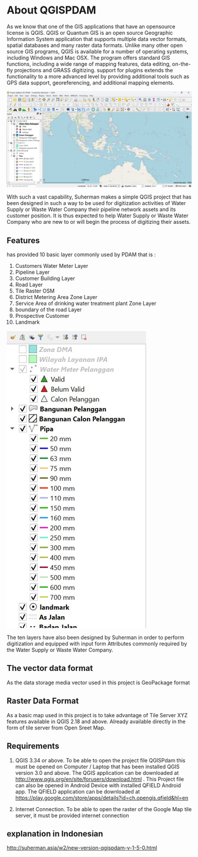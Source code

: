 # About QGISPDAM
As we know that one of the GIS applications that have an opensource license is QGIS. QGIS or Quantum GIS is an open source Geographic Information System application that supports multiple data vector formats, spatial databases and many raster data formats. Unlike many other open source GIS programs, QGIS is available for a number of operating systems, including Windows and Mac OSX. The program offers standard GIS functions, including a wide range of mapping features, data editing, on-the-fly projections and GRASS digitizing. support for plugins extends the functionality to a more advanced level by providing additional tools such as GPS data support, georeferencing, and additional mapping elements.

![Alt text](/screenshot/gispdam3.jpg?raw=true)

With such a vast capability, Suherman makes a simple QGIS project that has been designed in such a way to be used for digitization activities of Water Supply or Waste Water Company their pipeline network assets and its customer position. It is thus expected to help Water Supply or Waste Water Company who are new to or will begin the process of digitizing their assets.

## Features
has provided 10 basic layer commonly used by PDAM that is :
1.	Customers Water Meter Layer
2.	Pipeline Layer
3.	Customer Building Layer
4.	Road Layer
5.	Tile Raster OSM
6.  District Metering Area Zone Layer
7.  Service Area of drinking water treatment plant Zone Layer
8.  boundary of the road Layer
9.  Prospective Customer
10. Landmark

![Alt text](/screenshot/gispdam2.jpg?raw=true)

The ten layers have also been designed by Suherman in order to perform digitization and equipped with input form Attributes commonly required by the Water Supply or Waste Water Company.

## The vector data format
As the data storage media vector used in this project is GeoPackage format

## Raster Data Format
As a basic map used in this project is to take advantage of Tile Server XYZ features available in QGIS 2.18 and above. Already available directly in the form of tile server from Open Sreet Map.

## Requirements
1.	QGIS 3.34 or above. To be able to open the project file QGISPdam this must be opened on Computer / Laptop that has been installed QGIS version 3.0 and above.
The QGIS application can be downloaded at http://www.qgis.org/en/site/forusers/download.html .
This Project file can also be opened in Android Device with installed QFIELD Android app. The QFIELD application can be downloaded at https://play.google.com/store/apps/details?id=ch.opengis.qfield&hl=en

2.	Internet Connection. To be able to open the raster of the Google Map tile server, it must be provided internet connection

## explanation in Indonesian
http://suherman.asia/w2/new-version-qgispdam-v-1-5-0.html
